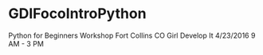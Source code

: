# GDIFocoIntroPython

Python for Beginners Workshop 
Fort Collins CO
Girl Develop It
4/23/2016 9 AM - 3 PM
